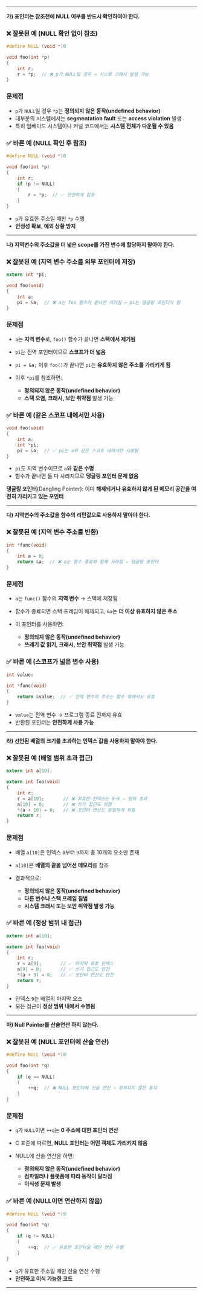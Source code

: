 

---

**가) 포인터는 참조전에 NULL 여부를 반드시 확인하여야 한다.**

### ❌ 잘못된 예 (NULL 확인 없이 참조)

```c
#define NULL (void *)0

void foo(int *p)
{
    int r;
    r = *p;  // ❌ p가 NULL일 경우 → 시스템 크래시 발생 가능
}
```

### 문제점

- `p`가 `NULL`일 경우 `*p`는 **정의되지 않은 동작(undefined behavior)**
- 대부분의 시스템에서는 **segmentation fault** 또는 **access violation** 발생
- 특히 임베디드 시스템이나 커널 코드에서는 **시스템 전체가 다운될 수 있음**

### ✅ 바른 예 (NULL 확인 후 참조)

```c
#define NULL (void *)0

void foo(int *p)
{
    int r;
    if (p != NULL)
    {
        r = *p;  // ✅ 안전하게 참조
    }
}
```

- `p`가 유효한 주소일 때만 `*p` 수행
- **안정성 확보**, **예외 상황 방지**


---

**나) 지역변수의 주소값을 더 넓은 scope를 가진 변수에 할당하지 말아야 한다.**

### ❌ 잘못된 예 (지역 변수 주소를 외부 포인터에 저장)

```c
extern int *pi;

void foo(void)
{
    int a;
    pi = &a;  // ❌ a는 foo 함수가 끝나면 사라짐 → pi는 댕글링 포인터가 됨
}
```

### 문제점

- `a`는 **지역 변수**로, `foo()` 함수가 끝나면 **스택에서 제거됨**
- `pi`는 전역 포인터이므로 **스코프가 더 넓음**
- `pi = &a;` 이후 `foo()`가 끝나면 `pi`는 **유효하지 않은 주소를 가리키게 됨**

- 이후 `*pi`를 참조하면:    
    - **정의되지 않은 동작(undefined behavior)**
    - **스택 오염, 크래시, 보안 취약점** 발생 가능

### ✅ 바른 예 (같은 스코프 내에서만 사용)

```c
void foo(void)
{
    int a;
    int *pi;
    pi = &a;  // ✅ pi는 a와 같은 스코프 내에서만 사용됨
}
```

- `pi`도 지역 변수이므로 `a`와 **같은 수명**
- 함수가 끝나면 둘 다 사라지므로 **댕글링 포인터 문제 없음**

**댕글링 포인터**(Dangling Pointer): 이미 **해제되거나 유효하지 않게 된 메모리 공간을 여전히 가리키고 있는 포인터**


---

**다) 지역변수의 주소값을 함수의 리턴값으로 사용하지 말아야 한다.**

### ❌ 잘못된 예 (지역 변수 주소를 반환)

```c
int *func(void)
{
    int a = 0;
    return &a;  // ❌ a는 함수 종료와 함께 사라짐 → 댕글링 포인터
}
```

### 문제점

- `a`는 `func()` 함수의 **지역 변수** → 스택에 저장됨
- 함수가 종료되면 스택 프레임이 해제되고, `&a`는 **더 이상 유효하지 않은 주소**

- 이 포인터를 사용하면:
    
    - **정의되지 않은 동작(undefined behavior)**        
    - **쓰레기 값 읽기, 크래시, 보안 취약점** 발생 가능

### ✅ 바른 예 (스코프가 넓은 변수 사용)

```c
int value;

int *func(void)
{
    return &value;  // ✅ 전역 변수의 주소는 함수 밖에서도 유효
}
```

- `value`는 전역 변수 → 프로그램 종료 전까지 유효
- 반환된 포인터는 **안전하게 사용 가능**


---

**라) 선언된 배열의 크기를 초과하는 인덱스 값을 사용하지 말아야 한다.**

### ❌ 잘못된 예 (배열 범위 초과 접근)

```c
extern int a[10];

extern int foo(void)
{
    int r;
    r = a[10];       // ❌ 유효한 인덱스는 0~9 → 범위 초과
    a[10] = 0;       // ❌ 쓰기 접근도 위험
    *(a + 10) = 0;   // ❌ 포인터 연산도 동일하게 위험
    return r;
}
```

### 문제점

- 배열 `a[10]`은 인덱스 `0`부터 `9`까지 총 10개의 요소만 존재
- `a[10]`은 **배열의 끝을 넘어선 메모리**를 참조
    
- 결과적으로:
    
    - **정의되지 않은 동작(undefined behavior)**
    - **다른 변수나 스택 프레임 침범**
    - **시스템 크래시 또는 보안 취약점 발생 가능**

### ✅ 바른 예 (정상 범위 내 접근)

```c
extern int a[10];

extern int foo(void)
{
    int r;
    r = a[9];       // ✅ 마지막 유효 인덱스
    a[9] = 0;       // ✅ 쓰기 접근도 안전
    *(a + 9) = 0;   // ✅ 포인터 연산도 안전
    return r;
}
```

- 인덱스 `9`는 배열의 마지막 요소
- 모든 접근이 **정상 범위 내에서 수행됨**


---

**마) Null Pointer를 산술연산 하지 않는다.**

### ❌ 잘못된 예 (NULL 포인터에 산술 연산)

```c
#define NULL (void *)0

void foo(int *q)
{
    if (q == NULL)
    {
        ++q;  // ❌ NULL 포인터에 산술 연산 → 정의되지 않은 동작
    }
}
```

### 문제점

- `q`가 `NULL`이면 `++q`는 **0 주소에 대한 포인터 연산**
- C 표준에 따르면, **NULL 포인터는 어떤 객체도 가리키지 않음**
    
- NULL에 산술 연산을 하면:
    
    - **정의되지 않은 동작(undefined behavior)**      
    - **컴파일러나 플랫폼에 따라 동작이 달라짐**
    - **이식성 문제 발생**

### ✅ 바른 예 (NULL이면 연산하지 않음)

```c
#define NULL (void *)0

void foo(int *q)
{
    if (q != NULL)
    {
        ++q;  // ✅ 유효한 포인터일 때만 연산 수행
    }
}
```

- `q`가 유효한 주소일 때만 산술 연산 수행
- **안전하고 이식 가능한 코드**


---